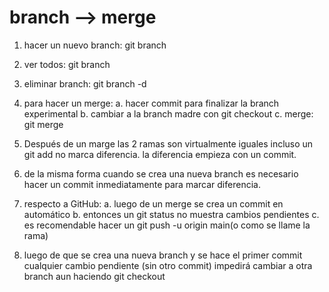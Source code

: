 # branch --> merge

1. hacer un nuevo branch: git branch <nombre-branch>

2. ver todos: git branch

3. eliminar branch: git branch -d <nombre-branch>

4. para hacer un merge:
	a. hacer commit para finalizar la branch experimental
	b. cambiar a la branch  madre con git checkout <branch-madre>
	c. merge: git merge <nombre-branch-experimental>

5. Después de un marge las 2 ramas son virtualmente iguales
incluso un git add no marca diferencia. la diferencia empieza con
un commit.

6. de la misma forma cuando se crea una nueva branch es necesario
hacer un commit inmediatamente para marcar diferencia.

7. respecto a GitHub:
	a. luego de un merge se crea un commit en automático
	b. entonces un git status no muestra cambios pendientes
	c. es recomendable hacer un git push -u origin main(o como
	se llame la rama)

8. luego de que se crea una nueva branch y se hace el primer commit
cualquier cambio pendiente (sin otro commit) impedirá cambiar a otra
branch aun haciendo git checkout

